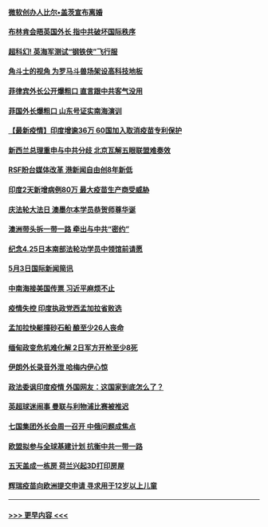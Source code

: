 #### [微软创办人比尔•盖茨宣布离婚](../pages/prog202/a103110101.md?t=05041001) 
#### [布林肯会晤英国外长 指中共破坏国际秩序](../pages/prog202/a103110004.md?t=05041001) 
#### [超科幻! 英海军测试“钢铁侠”飞行服](../pages/prog202/a103109986.md?t=05041001) 
#### [角斗士的视角 为罗马斗兽场架设高科技地板](../pages/prog202/a103109979.md?t=05041001) 
#### [菲律宾外长公开爆粗口 直言跟中共客气没用](../pages/prog202/a103109850.md?t=05041001) 
#### [菲国外长爆粗口 山东号证实南海演训](../pages/prog202/a103109803.md?t=05041001) 
#### [【最新疫情】印度增逾36万 60国加入取消疫苗专利保护](../pages/prog202/a103109808.md?t=05041001) 
#### [新西兰总理重申与中共分歧 北京瓦解五眼联盟难奏效](../pages/prog202/a103109821.md?t=05041001) 
#### [RSF盼台媒体改革 港新闻自由创8年新低](../pages/prog202/a103109750.md?t=05041001) 
#### [印度2天新增病例80万 最大疫苗生产商受威胁](../pages/prog202/a103109689.md?t=05041001) 
#### [庆法轮大法日 澳墨尔本学员恭贺师尊华诞](../pages/prog202/a103109592.md?t=05041001) 
#### [澳洲带头拆一带一路 牵出与中共“密约”](../pages/prog202/a103109565.md?t=05041001) 
#### [纪念4.25日本南部法轮功学员中领馆前请愿](../pages/prog202/a103109543.md?t=05041001) 
#### [5月3日国际新闻简讯](../pages/prog202/a103109519.md?t=05041001) 
#### [中南海接美国传票 习近平麻烦不止](../pages/prog202/a103109497.md?t=05041001) 
#### [疫情失控 印度执政党西孟加拉省败选](../pages/prog202/a103109500.md?t=05041001) 
#### [孟加拉快艇撞砂石船 酿至少26人丧命](../pages/prog202/a103109492.md?t=05041001) 
#### [缅甸政变危机难化解 2日军方开枪至少8死](../pages/prog202/a103109390.md?t=05041001) 
#### [伊朗外长录音外泄 哈梅内伊心惊](../pages/prog202/a103109379.md?t=05041001) 
#### [政法委讽印度疫情 外国网友：这国家到底怎么了？](../pages/prog202/a103109347.md?t=05041001) 
#### [英超球迷闹事 曼联与利物浦比赛被推迟](../pages/prog202/a103109291.md?t=05041001) 
#### [七国集团外长会周一召开 中俄问题成焦点](../pages/prog202/a103109298.md?t=05041001) 
#### [欧盟拟参与全球基建计划 抗衡中共一带一路](../pages/prog202/a103109256.md?t=05041001) 
#### [五天盖成一栋房 荷兰兴起3D打印房屋](../pages/prog202/a103109281.md?t=05041001) 
#### [辉瑞疫苗向欧洲提交申请 寻求用于12岁以上儿童](../pages/prog202/a103109268.md?t=05041001) 

----
#### [ >>> 更早内容 <<< ](../indexes/prog202-earlier.md)
